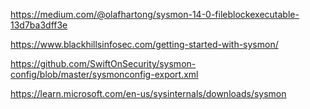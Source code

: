 https://medium.com/@olafhartong/sysmon-14-0-fileblockexecutable-13d7ba3dff3e

https://www.blackhillsinfosec.com/getting-started-with-sysmon/

https://github.com/SwiftOnSecurity/sysmon-config/blob/master/sysmonconfig-export.xml

https://learn.microsoft.com/en-us/sysinternals/downloads/sysmon



